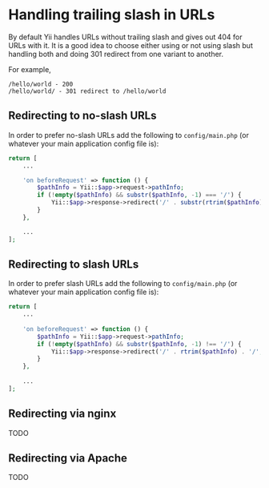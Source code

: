 Handling trailing slash in URLs
===============================

By default Yii handles URLs without trailing slash and gives out 404 for URLs with it. It is a good idea to choose
either using or not using slash but handling both and doing 301 redirect from one variant to another.

For example,

```
/hello/world - 200
/hello/world/ - 301 redirect to /hello/world
```

## Redirecting to no-slash URLs

In order to prefer no-slash URLs add the following to `config/main.php` (or whatever your main application config file is):

```php
return [
    ...

    'on beforeRequest' => function () {
        $pathInfo = Yii::$app->request->pathInfo;
        if (!empty($pathInfo) && substr($pathInfo, -1) === '/') {
            Yii::$app->response->redirect('/' . substr(rtrim($pathInfo), 0, -1), 301);
        }
    },

    ...
];
```


## Redirecting to slash URLs

In order to prefer slash URLs add the following to `config/main.php` (or whatever your main application config file is):

```php
return [
    ...
    
    'on beforeRequest' => function () {
        $pathInfo = Yii::$app->request->pathInfo;
        if (!empty($pathInfo) && substr($pathInfo, -1) !== '/') {
            Yii::$app->response->redirect('/' . rtrim($pathInfo) . '/', 301);
        }
    },
    
    ...
];
```

## Redirecting via nginx

TODO

## Redirecting via Apache

TODO
